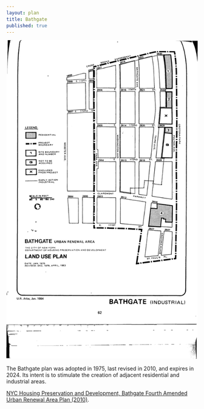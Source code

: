```yaml
---
layout: plan
title: Bathgate
published: true
---
```


![Bathgate in the Atlas of Urban Renewal](Bathgate.jpg)

The Bathgate plan was adopted in 1975, last revised in 2010, and expires in 2024. Its intent is to stimulate the creation of adjacent residential and industrial areas.

[NYC Housing Preservation and Development, Bathgate Fourth Amended Urban Renewal Area Plan (2010)](https://www.nyc.gov/assets/hpd/downloads/pdfs/services/bathgate-fourth-amended-urp.pdf). 
